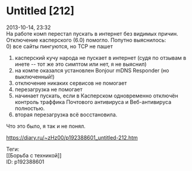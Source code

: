 Untitled [212]
===============

   
 2013-10-14, 23:32   
  На работе комп перестал пускать в интернет без видимых причин. Отключение касперского (6.0) помогло. Попутно выяснилось:   
 0) все сайты пингуются, но TCP не пашет   
 1) касперский кучу народа не пускает в интернет (судя по отзывам в инете -- тот же это симптом или нет, я не выяснил)   
 2) на компе оказался установлен Bonjour mDNS Responder (но выключенный!)   
 3) отключение никаких сервисов не помогает   
 4) перезагрузка не помогает   
 5) начинает пускать, если в Касперском одновременно отключён контроль траффика Почтового антивируса и Веб-антивируса полностью.   
 6) вторая перезагрузка всё восстановила.   
   
 Что это было, я так и не понял.   
    
 <https://diary.ru/~zHz00/p192388601_untitled-212.htm>   
   
 Теги:   
 [[Борьба с техникой]]   
 ID: p192388601